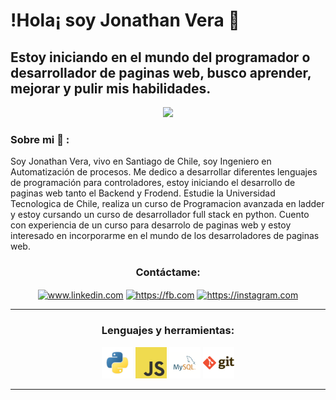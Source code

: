 <h1>!Hola¡ soy Jonathan Vera 👋</h1>
<h2>Estoy iniciando en el mundo del programador o desarrollador de paginas web, busco aprender, mejorar y pulir mis habilidades.</h2>

<p align="center">
<code><img height="300" src="https://camo.githubusercontent.com/a9018229e78d674348171929c4fd61ae0f248e84c8027e3b96f4cbe0178fb1c0/68747470733a2f2f692e70696e696d672e636f6d2f6f726967696e616c732f65342f32362f37302f65343236373032656466383734623138316163656431653266613563366364652e676966"></code>
</p>

<h3>Sobre mi 🤵 :</h3>
Soy Jonathan Vera, vivo en Santiago de Chile, soy Ingeniero en Automatización de procesos. Me dedico a desarrollar diferentes lenguajes de programación para controladores, estoy iniciando el desarrollo de paginas web tanto el Backend y Frodend.
Estudie la Universidad Tecnologica de Chile, realiza un curso de Programacion avanzada en ladder y estoy cursando un curso de desarrollador full stack en python.
Cuento con experiencia de un curso para desarrolo de paginas web y estoy interesado en incorporarme en el mundo de los desarroladores de paginas web.

<h3 align="center">Contáctame:</h3>
<p align="center">
  <a href="https://linkedin.com" target="blank"><img align="center" src="https://raw.githubusercontent.com/rahuldkjain/github-profile-readme-generator/master/src/images/icons/Social/linked-in-alt.svg" alt="www.linkedin.com" height="30" width="40" /></a>
   <a href="https://fb.com" target="blank"><img align="center" src="https://raw.githubusercontent.com/rahuldkjain/github-profile-readme-generator/master/src/images/icons/Social/facebook.svg" alt="https://fb.com" height="30" width="40" /></a>
  <a href="https://instagram.com" target="blank"><img align="center" src="https://raw.githubusercontent.com/rahuldkjain/github-profile-readme-generator/master/src/images/icons/Social/instagram.svg" alt="https://instagram.com" height="30" width="40" /></a>
</p>

<hr>   
<h3 align="center">Lenguajes y herramientas:</h3>
<p align="center">
<code><img height="50" src="https://raw.githubusercontent.com/github/explore/80688e429a7d4ef2fca1e82350fe8e3517d3494d/topics/python/python.png"></code>
<code><img height="50" src="https://raw.githubusercontent.com/github/explore/80688e429a7d4ef2fca1e82350fe8e3517d3494d/topics/javascript/javascript.png"></code>
<code><img height="50" src="https://raw.githubusercontent.com/github/explore/80688e429a7d4ef2fca1e82350fe8e3517d3494d/topics/mysql/mysql.png"></code>
<code><img height="50" src="https://raw.githubusercontent.com/github/explore/80688e429a7d4ef2fca1e82350fe8e3517d3494d/topics/git/git.png"></code>
</p>
<hr> 
